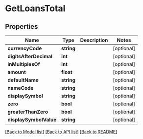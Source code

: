 # GetLoansTotal

## Properties
Name | Type | Description | Notes
------------ | ------------- | ------------- | -------------
**currencyCode** | **string** |  | [optional] 
**digitsAfterDecimal** | **int** |  | [optional] 
**inMultiplesOf** | **int** |  | [optional] 
**amount** | **float** |  | [optional] 
**defaultName** | **string** |  | [optional] 
**nameCode** | **string** |  | [optional] 
**displaySymbol** | **string** |  | [optional] 
**zero** | **bool** |  | [optional] 
**greaterThanZero** | **bool** |  | [optional] 
**displaySymbolValue** | **string** |  | [optional] 

[[Back to Model list]](../../README.md#documentation-for-models) [[Back to API list]](../../README.md#documentation-for-api-endpoints) [[Back to README]](../../README.md)

